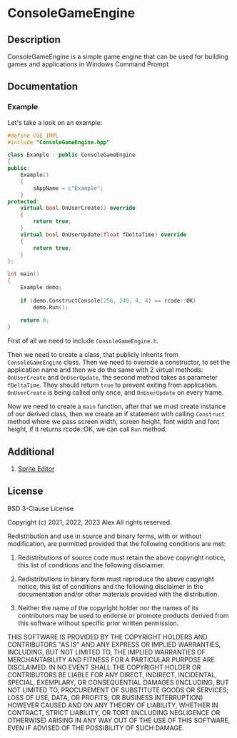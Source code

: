 # **ConsoleGameEngine**

## Description

ConsoleGameEngine is a simple game engine that can be used for building games and applications in Windows Command Prompt

## Documentation

### Example

Let's take a look on an example:

```c++
#define CGE_IMPL
#include "ConsoleGameEngine.hpp"

class Example : public ConsoleGameEngine
{
public:
	Example()
	{
		sAppName = L"Example";
	}
protected:
	virtual bool OnUserCreate() override
	{
		return true;
	}
	virtual bool OnUserUpdate(float fDeltaTime) override
	{
		return true;
	}
};

int main()
{
	Example demo;
	
	if (demo.ConstructConsole(256, 240, 4, 4) == rcode::OK)
		demo.Run();
	
	return 0;
}
```

First of all we need to include `ConsoleGameEngine.h`. 

Then we need to create a class, that publicly inherits from `ConsoleGameEngine` class. Then we need to override a constructor, to set the application name and then we do the same with 2 virtual methods: `OnUserCreate` and `OnUserUpdate`, the second method takes as parameter `fDeltaTime`. They should return `true` to prevent exiting from application. `OnUserCreate` is being called only once, and `OnUserUpdate` on every frame.

Now we need to create a `main` function, after that we must create instance of our derived class, then we create an if statement with calling `Construct` method where we pass screen width, screen height, font width and font height, if it returns rcode::OK, we can call `Run` method.

## Additional

1. [Sprite Editor](https://github.com/defini7/SpriteEditor)

## License

BSD 3-Clause License

Copyright (c) 2021, 2022, 2023 Alex
All rights reserved.

Redistribution and use in source and binary forms, with or without
modification, are permitted provided that the following conditions are met:

1. Redistributions of source code must retain the above copyright notice, this
   list of conditions and the following disclaimer.

2. Redistributions in binary form must reproduce the above copyright notice,
   this list of conditions and the following disclaimer in the documentation
   and/or other materials provided with the distribution.

3. Neither the name of the copyright holder nor the names of its
   contributors may be used to endorse or promote products derived from
   this software without specific prior written permission.

THIS SOFTWARE IS PROVIDED BY THE COPYRIGHT HOLDERS AND CONTRIBUTORS "AS IS"
AND ANY EXPRESS OR IMPLIED WARRANTIES, INCLUDING, BUT NOT LIMITED TO, THE
IMPLIED WARRANTIES OF MERCHANTABILITY AND FITNESS FOR A PARTICULAR PURPOSE ARE
DISCLAIMED. IN NO EVENT SHALL THE COPYRIGHT HOLDER OR CONTRIBUTORS BE LIABLE
FOR ANY DIRECT, INDIRECT, INCIDENTAL, SPECIAL, EXEMPLARY, OR CONSEQUENTIAL
DAMAGES (INCLUDING, BUT NOT LIMITED TO, PROCUREMENT OF SUBSTITUTE GOODS OR
SERVICES; LOSS OF USE, DATA, OR PROFITS; OR BUSINESS INTERRUPTION) HOWEVER
CAUSED AND ON ANY THEORY OF LIABILITY, WHETHER IN CONTRACT, STRICT LIABILITY,
OR TORT (INCLUDING NEGLIGENCE OR OTHERWISE) ARISING IN ANY WAY OUT OF THE USE
OF THIS SOFTWARE, EVEN IF ADVISED OF THE POSSIBILITY OF SUCH DAMAGE.

